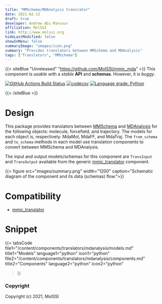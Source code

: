 ```yaml
---
title: "MMSchema/MDAnalysis translator"
date: 2021-02-13
draft: true
developer: Andrew Abi-Mansour
affiliation: MolSSI
link: http://www.molssi.org
hideLastModified: false
showInMenu: false
summaryImage: "images/icon.png"
summary: "Provides translators between MMSchema and MDAnalysis"
tags: ["Translators", "MMSchema"]
---
```



{{< siteBlue "Unreleased" "https://github.com/MolSSI/mmic_mda" >}}
This component is *usable* with a *stable* **API** and **schemas**. However, it is *buggy*.

[//]: # (Badges)
[![GitHub Actions Build Status](https://github.com/MolSSI/mmic_mda/workflows/CI/badge.svg)](https://github.com/MolSSI/mmic_mda/actions?query=workflow%3ACI)
[![codecov](https://codecov.io/gh/MolSSI/mmic_mda/branch/master/graph/badge.svg)](https://codecov.io/gh/MolSSI/mmic_mda/branch/master)
[![Language grade: Python](https://img.shields.io/lgtm/grade/python/g/MolSSI/mmic_mda.svg?logo=lgtm&logoWidth=18)](https://lgtm.com/projects/g/MolSSI/mmic_mda/context:python)

{{< /siteBlue >}}

# Design
This package provides translators between [MMSchema](/mmschema) and [MDAnalysis](https://github.com/MDAnalysis/mdanalysis) for the following objects: molecule, forcefield, and trajectory. The models for each object is, respectively: MdaMol, MdaFF, and MdaTraj. The `from_schema` and `to_schema` methods in each model use translation components to convert between MMSchema and MDAnalysis.

The input and output models/schemas for this component are `TransInput` and `TransOutput` available from the generic [mmic_translator](https://github.com/MolSSI/mmic_translator) component.

{{< figure src="images/summary.png" width="1200" caption="Schematic diagram of the component and its data (schemas) flow.">}}

# Compatibility
- [mmic_translator](https://github.com/MolSSI/mmic_translator)

# Snippet
{{< tabsCode
    file1="/content/components/translators/mdanalysis/models.md" title1="Models" language1="python" icon1="python"
    file2="/content/components/translators/mdanalysis/components.md" title2="Components" language2="python" icon2="python"
>}}

### Copyright
Copyright (c) 2021, MolSSI